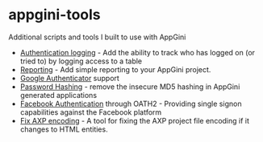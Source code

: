 # appgini-tools
Additional scripts and tools I built to use with AppGini

* [Authentication logging](authentication-logging.md) - Add the ability to track who has logged on (or tried to) by logging access to a table
* [Reporting](report.php) - Add simple reporting to your AppGini project.
* [Google Authenticator](google-authenticator.md) support
* [Password Hashing](password-hashing.md) - remove the insecure MD5 hashing in AppGini generated applications
* [Facebook Authentication](facebook/README.md) through OATH2 - Providing single signon capabilities against the Facebook platform
* [Fix AXP encoding](fix-axp-unicode.md) - A tool for fixing the AXP project file encoding if it changes to HTML entities.
